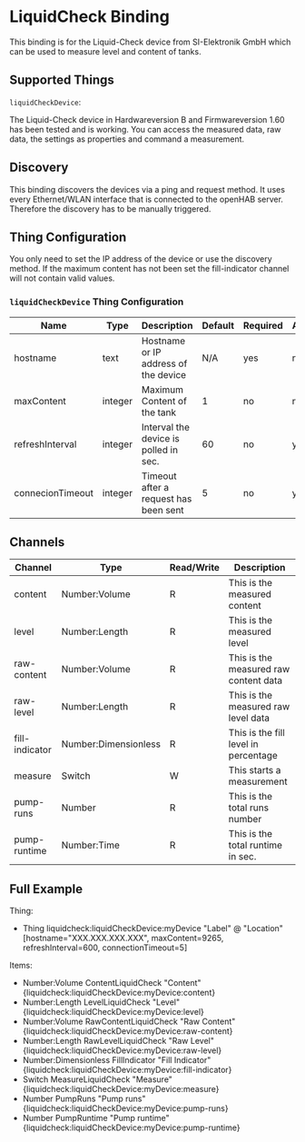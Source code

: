 # LiquidCheck Binding

This binding is for the Liquid-Check device from SI-Elektronik GmbH which can be used to measure level and content of tanks.

## Supported Things

`liquidCheckDevice`:

The Liquid-Check device in Hardwareversion B and Firmwareversion 1.60 has been tested and is working.
You can access the measured data, raw data, the settings as properties and command a measurement.

## Discovery

This binding discovers the devices via a ping and request method.
It uses every Ethernet/WLAN interface that is connected to the openHAB server.
Therefore the discovery has to be manually triggered.

## Thing Configuration

You only need to set the IP address of the device or use the discovery method.
If the maximum content has not been set the fill-indicator channel will not contain valid values.

### `liquidCheckDevice` Thing Configuration

| Name            | Type    | Description                           | Default | Required | Advanced |
|-----------------|---------|---------------------------------------|---------|----------|----------|
| hostname        | text    | Hostname or IP address of the device  | N/A     | yes      | no       |
| maxContent      | integer | Maximum Content of the tank           | 1       | no       | no       |
| refreshInterval | integer | Interval the device is polled in sec. | 60      | no       | yes      |
| connecionTimeout| integer | Timeout after a request has been sent | 5       | no       | yes      |

## Channels

| Channel        | Type                        | Read/Write | Description                           |
|----------------|-----------------------------|------------|---------------------------------------|
| content        | Number:Volume               | R          | This is the measured content          |
| level          | Number:Length               | R          | This is the measured level            |
| raw-content    | Number:Volume               | R          | This is the measured raw content data |
| raw-level      | Number:Length               | R          | This is the measured raw level data   |
| fill-indicator | Number:Dimensionless        | R          | This is the fill level in percentage  |
| measure        | Switch                      | W          | This starts a measurement             |
| pump-runs      | Number                      | R          | This is the total runs number         |
| pump-runtime   | Number:Time                 | R          | This is the total runtime in sec.     |

## Full Example

Thing:

- Thing liquidcheck:liquidCheckDevice:myDevice "Label" @ "Location" [hostname="XXX.XXX.XXX.XXX", maxContent=9265, refreshInterval=600, connectionTimeout=5]

Items:

- Number:Volume ContentLiquidCheck "Content" {liquidcheck:liquidCheckDevice:myDevice:content}
- Number:Length LevelLiquidCheck "Level" {liquidcheck:liquidCheckDevice:myDevice:level}
- Number:Volume RawContentLiquidCheck "Raw Content" {liquidcheck:liquidCheckDevice:myDevice:raw-content}
- Number:Length RawLevelLiquidCheck "Raw Level" {liquidcheck:liquidCheckDevice:myDevice:raw-level}
- Number:Dimensionless FillIndicator "Fill Indicator" {liquidcheck:liquidCheckDevice:myDevice:fill-indicator}
- Switch MeasureLiquidCheck "Measure" {liquidcheck:liquidCheckDevice:myDevice:measure}
- Number PumpRuns "Pump runs" {liquidcheck:liquidCheckDevice:myDevice:pump-runs}
- Number PumpRuntime "Pump runtime" {liquidcheck:liquidCheckDevice:myDevice:pump-runtime}

